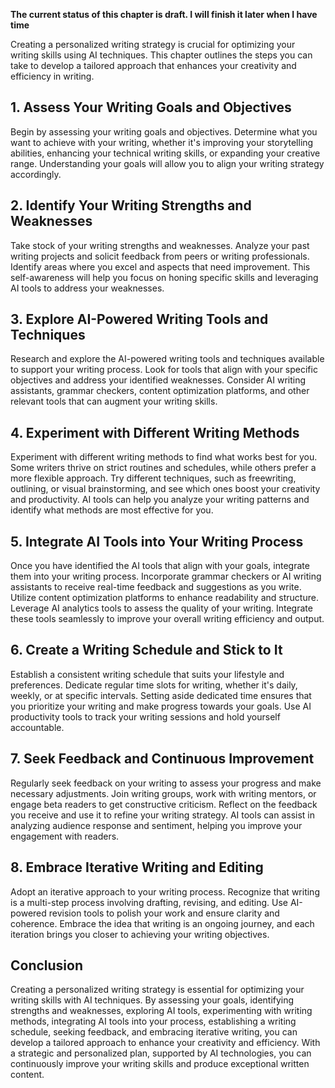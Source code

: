 **The current status of this chapter is draft. I will finish it later when I have time**

Creating a personalized writing strategy is crucial for optimizing your writing skills using AI techniques. This chapter outlines the steps you can take to develop a tailored approach that enhances your creativity and efficiency in writing.

**1. Assess Your Writing Goals and Objectives**
-----------------------------------------------

Begin by assessing your writing goals and objectives. Determine what you want to achieve with your writing, whether it's improving your storytelling abilities, enhancing your technical writing skills, or expanding your creative range. Understanding your goals will allow you to align your writing strategy accordingly.

**2. Identify Your Writing Strengths and Weaknesses**
-----------------------------------------------------

Take stock of your writing strengths and weaknesses. Analyze your past writing projects and solicit feedback from peers or writing professionals. Identify areas where you excel and aspects that need improvement. This self-awareness will help you focus on honing specific skills and leveraging AI tools to address your weaknesses.

**3. Explore AI-Powered Writing Tools and Techniques**
------------------------------------------------------

Research and explore the AI-powered writing tools and techniques available to support your writing process. Look for tools that align with your specific objectives and address your identified weaknesses. Consider AI writing assistants, grammar checkers, content optimization platforms, and other relevant tools that can augment your writing skills.

**4. Experiment with Different Writing Methods**
------------------------------------------------

Experiment with different writing methods to find what works best for you. Some writers thrive on strict routines and schedules, while others prefer a more flexible approach. Try different techniques, such as freewriting, outlining, or visual brainstorming, and see which ones boost your creativity and productivity. AI tools can help you analyze your writing patterns and identify what methods are most effective for you.

**5. Integrate AI Tools into Your Writing Process**
---------------------------------------------------

Once you have identified the AI tools that align with your goals, integrate them into your writing process. Incorporate grammar checkers or AI writing assistants to receive real-time feedback and suggestions as you write. Utilize content optimization platforms to enhance readability and structure. Leverage AI analytics tools to assess the quality of your writing. Integrate these tools seamlessly to improve your overall writing efficiency and output.

**6. Create a Writing Schedule and Stick to It**
------------------------------------------------

Establish a consistent writing schedule that suits your lifestyle and preferences. Dedicate regular time slots for writing, whether it's daily, weekly, or at specific intervals. Setting aside dedicated time ensures that you prioritize your writing and make progress towards your goals. Use AI productivity tools to track your writing sessions and hold yourself accountable.

**7. Seek Feedback and Continuous Improvement**
-----------------------------------------------

Regularly seek feedback on your writing to assess your progress and make necessary adjustments. Join writing groups, work with writing mentors, or engage beta readers to get constructive criticism. Reflect on the feedback you receive and use it to refine your writing strategy. AI tools can assist in analyzing audience response and sentiment, helping you improve your engagement with readers.

**8. Embrace Iterative Writing and Editing**
--------------------------------------------

Adopt an iterative approach to your writing process. Recognize that writing is a multi-step process involving drafting, revising, and editing. Use AI-powered revision tools to polish your work and ensure clarity and coherence. Embrace the idea that writing is an ongoing journey, and each iteration brings you closer to achieving your writing objectives.

**Conclusion**
--------------

Creating a personalized writing strategy is essential for optimizing your writing skills with AI techniques. By assessing your goals, identifying strengths and weaknesses, exploring AI tools, experimenting with writing methods, integrating AI tools into your process, establishing a writing schedule, seeking feedback, and embracing iterative writing, you can develop a tailored approach to enhance your creativity and efficiency. With a strategic and personalized plan, supported by AI technologies, you can continuously improve your writing skills and produce exceptional written content.
